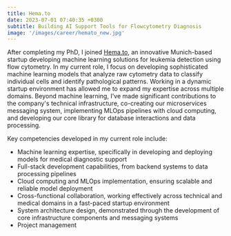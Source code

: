 ```yaml
---
title: Hema.to
date: 2023-07-01 07:40:35 +0300
subtitle: Building AI Support Tools for Flowcytometry Diagnosis
image: '/images/career/hemato_new.jpg'
---
```


After completing my PhD, I joined [Hema.to](https://hema.to), an innovative Munich-based startup developing machine learning solutions for leukemia detection using flow cytometry. In my current role, I focus on developing sophisticated machine learning models that analyze raw cytometry data to classify individual cells and identify pathological patterns. Working in a dynamic startup environment has allowed me to expand my expertise across multiple domains. Beyond machine learning, I've made significant contributions to the company's technical infrastructure, co-creating our microservices messaging system, implementing MLOps pipelines with cloud computing, and developing our core library for database interactions and data processing.

Key competencies developed in my current role include:

* Machine learning expertise, specifically in developing and deploying models for medical diagnostic support
* Full-stack development capabilities, from backend systems to data processing pipelines
* Cloud computing and MLOps implementation, ensuring scalable and reliable model deployment
* Cross-functional collaboration, working effectively across technical and medical domains in a fast-paced startup environment
* System architecture design, demonstrated through the development of core infrastructure components and messaging systems
* Project management